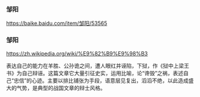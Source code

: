 ### 邹阳
https://baike.baidu.com/item/邹阳/53565

### 邹阳
https://zh.wikipedia.org/wiki/%E9%82%B9%E9%98%B3

表达自己的能力在羊胜、公孙诡之间，遭人眼红并诬陷，下狱，作《狱中上梁王书》为自己辩诬。这篇文章它大量引征史实，运用比喻，论“谗毁”之祸，表述自己“忠信”的心迹。主要以排比铺张为手段，语意层见复出，滔滔不绝，以此造成盛大的气势，是典型的战国文章的辩士风格。
